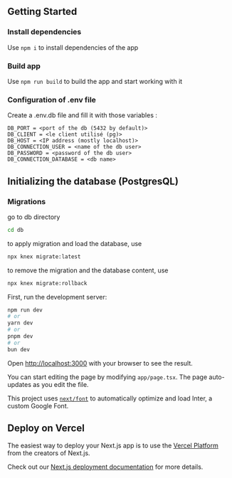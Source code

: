 ## Getting Started

### Install dependencies

Use `npm i` to install dependencies of the app

### Build app

Use `npm run build` to build the app and start working with it

### Configuration of .env file

Create a .env.db file and fill it with those variables :

```
DB_PORT = <port of the db (5432 by default)>
DB_CLIENT = <le client utilisé (pg)>
DB_HOST = <IP address (mostly localhost)>
DB_CONNECTION_USER = <name of the db user>
DB_PASSWORD = <password of the db user>
DB_CONNECTION_DATABASE = <db name>
```

## Initializing the database (PostgresQL)

### Migrations
go to db directory

```bash
cd db
```

to apply migration and load the database, use

```bash
npx knex migrate:latest
```

to remove the migration and the database content, use

```bash
npx knex migrate:rollback
```

First, run the development server:

```bash
npm run dev
# or
yarn dev
# or
pnpm dev
# or
bun dev
```

Open [http://localhost:3000](http://localhost:3000) with your browser to see the result.

You can start editing the page by modifying `app/page.tsx`. The page auto-updates as you edit the file.

This project uses [`next/font`](https://nextjs.org/docs/basic-features/font-optimization) to automatically optimize and load Inter, a custom Google Font.

## Deploy on Vercel

The easiest way to deploy your Next.js app is to use the [Vercel Platform](https://vercel.com/new?utm_medium=default-template&filter=next.js&utm_source=create-next-app&utm_campaign=create-next-app-readme) from the creators of Next.js.

Check out our [Next.js deployment documentation](https://nextjs.org/docs/deployment) for more details.
